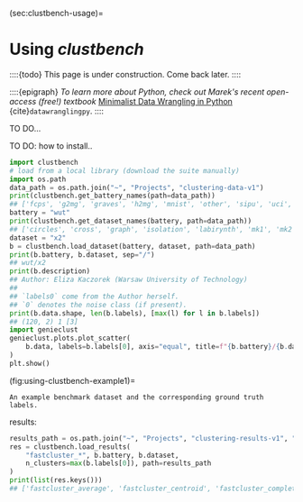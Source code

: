 



(sec:clustbench-usage)=
# Using *clustbench*

::::{todo}
This page is under construction. Come back later.
::::


::::{epigraph}
*To learn more about Python,
check out Marek's recent open-access (free!) textbook*
[Minimalist Data Wrangling in Python](https://datawranglingpy.gagolewski.com/)
{cite}`datawranglingpy`.
::::

TO DO...

TO DO: how to install..



```python
import clustbench
# load from a local library (download the suite manually)
import os.path
data_path = os.path.join("~", "Projects", "clustering-data-v1")
print(clustbench.get_battery_names(path=data_path))
## ['fcps', 'g2mg', 'graves', 'h2mg', 'mnist', 'other', 'sipu', 'uci', 'wut']
battery = "wut"
print(clustbench.get_dataset_names(battery, path=data_path))
## ['circles', 'cross', 'graph', 'isolation', 'labirynth', 'mk1', 'mk2', 'mk3', 'mk4', 'olympic', 'smile', 'stripes', 'trajectories', 'trapped_lovers', 'twosplashes', 'windows', 'x1', 'x2', 'x3', 'z1', 'z2', 'z3']
dataset = "x2"
b = clustbench.load_dataset(battery, dataset, path=data_path)
print(b.battery, b.dataset, sep="/")
## wut/x2
print(b.description)
## Author: Eliza Kaczorek (Warsaw University of Technology)
## 
## `labels0` come from the Author herself.
## `0` denotes the noise class (if present).
print(b.data.shape, len(b.labels), [max(l) for l in b.labels])
## (120, 2) 1 [3]
import genieclust
genieclust.plots.plot_scatter(
    b.data, labels=b.labels[0], axis="equal", title=f"{b.battery}/{b.dataset}"
)
plt.show()
```

(fig:using-clustbench-example1)=
```{figure} clustbench-usage-figures/using-clustbench-example1-1.*
An example benchmark dataset and the corresponding ground truth labels.
```



results:



```python
results_path = os.path.join("~", "Projects", "clustering-results-v1", "original")
res = clustbench.load_results(
    "fastcluster_*", b.battery, b.dataset,
    n_clusters=max(b.labels[0]), path=results_path
)
print(list(res.keys()))
## ['fastcluster_average', 'fastcluster_centroid', 'fastcluster_complete', 'fastcluster_median', 'fastcluster_ward', 'fastcluster_weighted']
```
